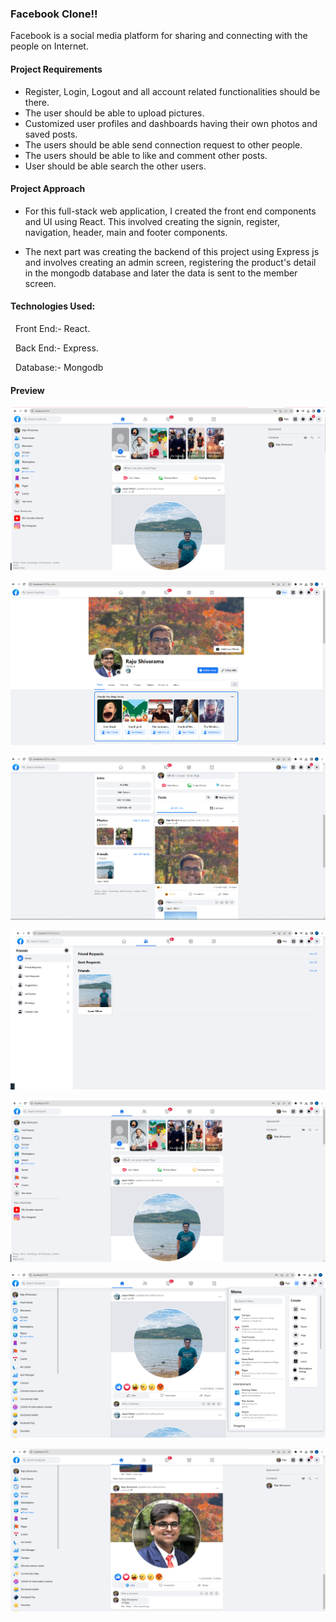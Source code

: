 ### Facebook Clone!!

Facebook is a social media platform for sharing and connecting with the people on Internet.

#### Project Requirements
- Register, Login, Logout and all account related functionalities should be there.
- The user should be able to upload pictures.
- Customized user profiles and dashboards having their own photos and saved posts.
- The users should be able send connection request to other people.
- The users should be able to like and comment other posts.
- User should be able search the other users.

#### Project Approach

- For this full-stack web application, I created the front end components and UI using React. This involved creating the signin, register, navigation, header, main and footer components. 

- The next part was creating the backend of this project using Express js and involves creating an admin screen, registering the product's detail in the mongodb database and later the data is sent to the member screen.


#### Technologies Used:

  Front End:- React.
  
  Back End:- Express.
  
  Database:- Mongodb
  

#### Preview

![Alt text](/facebook/1.png "Optional title")

![Alt text](/facebook/2.png "Optional title")

![Alt text](/facebook/3.png "Optional title")

![Alt text](/facebook/4.png "Optional title")

![Alt text](/facebook/5.png "Optional title")

![Alt text](/facebook/6.png "Optional title")

![Alt text](/facebook/7.png "Optional title")
